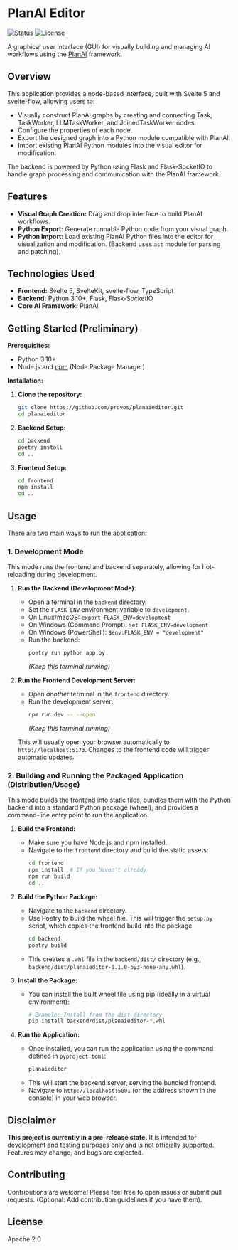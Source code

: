 # PlanAI Editor

[![Status](https://img.shields.io/badge/status-pre--release-orange)](https://shields.io/) [![License](https://img.shields.io/badge/License-Apache_2.0-blue.svg)](https://opensource.org/licenses/Apache-2.0)

A graphical user interface (GUI) for visually building and managing AI workflows using the [PlanAI](https://github.com/provos/planai) framework.

## Overview

This application provides a node-based interface, built with Svelte 5 and svelte-flow, allowing users to:

*   Visually construct PlanAI graphs by creating and connecting Task, TaskWorker, LLMTaskWorker, and JoinedTaskWorker nodes.
*   Configure the properties of each node.
*   Export the designed graph into a Python module compatible with PlanAI.
*   Import existing PlanAI Python modules into the visual editor for modification.

The backend is powered by Python using Flask and Flask-SocketIO to handle graph processing and communication with the PlanAI framework.

## Features

*   **Visual Graph Creation:** Drag and drop interface to build PlanAI workflows.
*   **Python Export:** Generate runnable Python code from your visual graph.
*   **Python Import:** Load existing PlanAI Python files into the editor for visualization and modification. (Backend uses `ast` module for parsing and patching).

## Technologies Used

*   **Frontend:** Svelte 5, SvelteKit, svelte-flow, TypeScript
*   **Backend:** Python 3.10+, Flask, Flask-SocketIO
*   **Core AI Framework:** PlanAI

## Getting Started (Preliminary)

**Prerequisites:**

*   Python 3.10+
*   Node.js and [npm](https://www.npmjs.com/) (Node Package Manager)

**Installation:**

1.  **Clone the repository:**
    ```bash
    git clone https://github.com/provos/planaieditor.git
    cd planaieditor
    ```
2.  **Backend Setup:**
    ```bash
    cd backend
    poetry install
    cd ..
    ```
3.  **Frontend Setup:**
    ```bash
    cd frontend
    npm install
    cd ..
    ```

## Usage

There are two main ways to run the application:

### 1. Development Mode

This mode runs the frontend and backend separately, allowing for hot-reloading during development.

1.  **Run the Backend (Development Mode):**
    *   Open a terminal in the `backend` directory.
    *   Set the `FLASK_ENV` environment variable to `development`.
      *   On Linux/macOS: `export FLASK_ENV=development`
      *   On Windows (Command Prompt): `set FLASK_ENV=development`
      *   On Windows (PowerShell): `$env:FLASK_ENV = "development"`
    *   Run the backend:
        ```bash
        poetry run python app.py
        ```
        *(Keep this terminal running)*

2.  **Run the Frontend Development Server:**
    *   Open *another* terminal in the `frontend` directory.
    *   Run the development server:
        ```bash
        npm run dev -- --open
        ```
        *(Keep this terminal running)*

    This will usually open your browser automatically to `http://localhost:5173`. Changes to the frontend code will trigger automatic updates.

### 2. Building and Running the Packaged Application (Distribution/Usage)

This mode builds the frontend into static files, bundles them with the Python backend into a standard Python package (wheel), and provides a command-line entry point to run the application.

1.  **Build the Frontend:**
    *   Make sure you have Node.js and npm installed.
    *   Navigate to the `frontend` directory and build the static assets:
        ```bash
        cd frontend
        npm install  # If you haven't already
        npm run build
        cd ..
        ```
2.  **Build the Python Package:**
    *   Navigate to the `backend` directory.
    *   Use Poetry to build the wheel file. This will trigger the `setup.py` script, which copies the frontend build into the package.
        ```bash
        cd backend
        poetry build
        ```
    *   This creates a `.whl` file in the `backend/dist/` directory (e.g., `backend/dist/planaieditor-0.1.0-py3-none-any.whl`).

3.  **Install the Package:**
    *   You can install the built wheel file using pip (ideally in a virtual environment):
        ```bash
        # Example: Install from the dist directory
        pip install backend/dist/planaieditor-*.whl
        ```

4.  **Run the Application:**
    *   Once installed, you can run the application using the command defined in `pyproject.toml`:
        ```bash
        planaieditor
        ```
    *   This will start the backend server, serving the bundled frontend.
    *   Navigate to `http://localhost:5001` (or the address shown in the console) in your web browser.

## Disclaimer

**This project is currently in a pre-release state.** It is intended for development and testing purposes only and is not officially supported. Features may change, and bugs are expected.

## Contributing

Contributions are welcome! Please feel free to open issues or submit pull requests. (Optional: Add contribution guidelines if you have them).

## License

Apache 2.0
